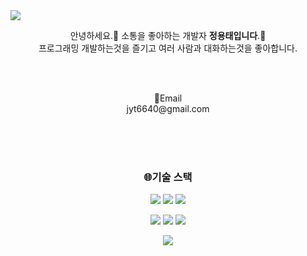 <img src="https://capsule-render.vercel.app/api?type=waving&color=timeGradient&height=240&section=header&text=👋%20Thank%20you%20for%20visiting.%20Im%20정용태&fontSize=32&fontColor=bfc0c9" />

<div align="center">

<p>
 안녕하세요.👋 소통을 좋아하는 개발자 <strong>정용태입니다</strong>.🙌
 <br> 프로그래밍 개발하는것을 즐기고 여러 사람과 대화하는것을 좋아합니다.<br>

</p>
<br><br>
<p>📧Email <br>jyt6640@gmail.com</p>

<br><br><br>
<h3>🌐기술 스택</h3>
<p>
 <img src="https://img.shields.io/badge/html5-%23E34F26.svg?style=for-the-badge&logo=html5&logoColor=white"/>
<img src="\https://img.shields.io/badge/css3-%231572B6.svg?style=for-the-badge&logo=css3&logoColor=white"/>  
<!--   <img src="https://img.shields.io/badge/문자-색코드?style=for-the-badge&logo=이미지 이름&logoColor=black"> -->
 <img src="https://img.shields.io/badge/javascript-%23323330.svg?style=for-the-badge&logo=javascript&logoColor=%23F7DF1E"/>

</p>
<p>
 <img src="https://img.shields.io/badge/node.js-6DA55F?style=for-the-badge&logo=node.js&logoColor=white"/>
 <img src="https://img.shields.io/badge/python-3670A0?style=for-the-badge&logo=python&logoColor=ffdd54"/>
 <img src="https://img.shields.io/badge/mysql-%2300f.svg?style=for-the-badge&logo=mysql&logoColor=white"/>

</p>
 
<a href="">
  <img src="https://github-readme-stats.vercel.app/api?username=jyt6640&theme=tokyonight&show_icons=true" white="45%"  />
</a>
 
 
 
<!--  
 [![Top Langs](https://github-readme-stats.vercel.app/api/top-langs/?username=LoGinShin)](https://github.com/anuraghazra/github-readme-stats)
 
 ![LoGinShin GitHub stats](https://github-readme-stats.vercel.app/api?username=LoGinShin&show_icons=true&theme=transparent) -->

 </div>
